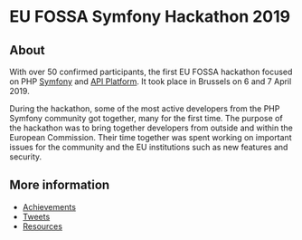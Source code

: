# EU FOSSA Symfony Hackathon 2019

## About

With over 50 confirmed participants, the first EU FOSSA hackathon focused on PHP [Symfony](https://symfony.com) and [API Platform](https://api-platform.com/).
It took place in Brussels on 6 and 7 April 2019.

During the hackathon, some of the most active developers from the PHP Symfony community got together, many for the first time. The purpose of the hackathon was to bring together developers from outside and within the European Commission. Their time together was spent working on important issues for the community and the EU institutions such as new features and security.

## More information

* [Achievements](achievements.md)
* [Tweets](tweets.md)
* [Resources](resources.md)
